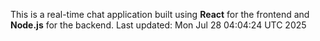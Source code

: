 This is a real-time chat application built using **React** for the frontend and **Node.js** for the backend.
Last updated: Mon Jul 28 04:04:24 UTC 2025
